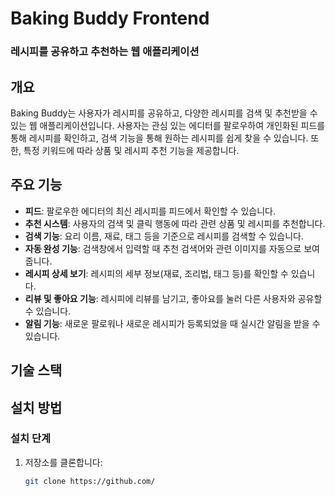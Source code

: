 # Baking Buddy Frontend

### 레시피를 공유하고 추천하는 웹 애플리케이션

## 개요

Baking Buddy는 사용자가 레시피를 공유하고, 다양한 레시피를 검색 및 추천받을 수 있는 웹 애플리케이션입니다. 사용자는 관심 있는 에디터를 팔로우하여 개인화된 피드를 통해 레시피를 확인하고, 검색 기능을 통해 원하는 레시피를 쉽게 찾을 수 있습니다. 또한, 특정 키워드에 따라 상품 및 레시피 추천 기능을 제공합니다.

## 주요 기능

- **피드**: 팔로우한 에디터의 최신 레시피를 피드에서 확인할 수 있습니다.
- **추천 시스템**: 사용자의 검색 및 클릭 행동에 따라 관련 상품 및 레시피를 추천합니다.
- **검색 기능**: 요리 이름, 재료, 태그 등을 기준으로 레시피를 검색할 수 있습니다.
- **자동 완성 기능**: 검색창에서 입력할 때 추천 검색어와 관련 이미지를 자동으로 보여줍니다.
- **레시피 상세 보기**: 레시피의 세부 정보(재료, 조리법, 태그 등)를 확인할 수 있습니다.
- **리뷰 및 좋아요 기능**: 레시피에 리뷰를 남기고, 좋아요를 눌러 다른 사용자와 공유할 수 있습니다.
- **알림 기능**: 새로운 팔로워나 새로운 레시피가 등록되었을 때 실시간 알림을 받을 수 있습니다.

## 기술 스택


## 설치 방법



### 설치 단계

1. 저장소를 클론합니다:
   ```bash
   git clone https://github.com/
  ```

